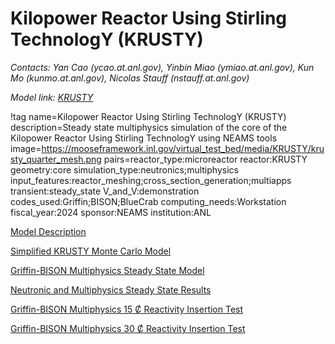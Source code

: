 # Kilopower Reactor Using Stirling TechnologY (KRUSTY)

*Contacts: Yan Cao (ycao.at.anl.gov), Yinbin Miao (ymiao.at.anl.gov), Kun Mo (kunmo.at.anl.gov), Nicolas Stauff (nstauff.at.anl.gov)*

*Model link: [KRUSTY](https://github.com/idaholab/virtual_test_bed/tree/devel/microreactors/KRUSTY)*

!tag name=Kilopower Reactor Using Stirling TechnologY (KRUSTY)
     description=Steady state multiphysics simulation of the core of the Kilopower Reactor Using Stirling TechnologY using NEAMS tools
     image=https://mooseframework.inl.gov/virtual_test_bed/media/KRUSTY/krusty_quarter_mesh.png
     pairs=reactor_type:microreactor
           reactor:KRUSTY
           geometry:core
           simulation_type:neutronics;multiphysics
           input_features:reactor_meshing;cross_section_generation;multiapps
           transient:steady_state
           V_and_V:demonstration
           codes_used:Griffin;BISON;BlueCrab
           computing_needs:Workstation
           fiscal_year:2024
           sponsor:NEAMS
           institution:ANL

[Model Description](KRUSTY/Model_Description.md)

[Simplified KRUSTY Monte Carlo Model](KRUSTY/Simplified_KRUSTY_Monte_Carlo_Model.md)

[Griffin-BISON Multiphysics Steady State Model](KRUSTY/Griffin-BISON_Multiphysics_Steady_State_Model.md)

[Neutronic and Multiphysics Steady State Results](KRUSTY/Neutronic_Multiphysics_Steady_State_Results.md)

[Griffin-BISON Multiphysics 15 Ȼ Reactivity Insertion Test](KRUSTY/Griffin-BISON_Multiphysics_15C_Reactivity_Insertion_Test.md)

[Griffin-BISON Multiphysics 30 Ȼ Reactivity Insertion Test](KRUSTY/Griffin-BISON_Multiphysics_30C_Reactivity_Insertion_Test.md)